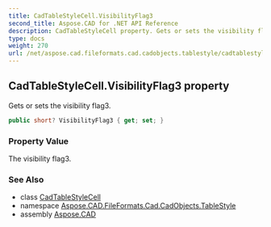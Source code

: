 ```yaml
---
title: CadTableStyleCell.VisibilityFlag3
second_title: Aspose.CAD for .NET API Reference
description: CadTableStyleCell property. Gets or sets the visibility flag3
type: docs
weight: 270
url: /net/aspose.cad.fileformats.cad.cadobjects.tablestyle/cadtablestylecell/visibilityflag3/
---
```

## CadTableStyleCell.VisibilityFlag3 property

Gets or sets the visibility flag3.

```csharp
public short? VisibilityFlag3 { get; set; }
```

### Property Value

The visibility flag3.

### See Also

* class [CadTableStyleCell](../)
* namespace [Aspose.CAD.FileFormats.Cad.CadObjects.TableStyle](../../../aspose.cad.fileformats.cad.cadobjects.tablestyle/)
* assembly [Aspose.CAD](../../../)


